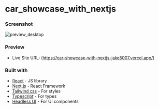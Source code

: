 # car_showcase_with_nextjs

### Screenshot

![preview_desktop](https://github.com/jake5007/car_showcase_with_nextjs/assets/44399233/8e8dc3b8-e538-4995-8576-b8a411f849b8)

### Preview

- Live Site URL: (https://car-showcase-with-nextjs-jake5007.vercel.app/)

### Built with

- [React](https://reactjs.org/) - JS library
- [Next.js](https://nextjs.org/) - React Framework
- [Tailwind css](https://tailwindcss.com/) - For styles
- [Typescript](https://www.typescriptlang.org/) - For types
- [Headless UI](https://headlessui.com/) - For UI components


